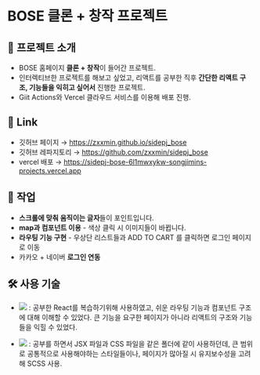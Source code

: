 # BOSE 클론 + 창작 프로젝트

## 📄 프로젝트 소개
- BOSE 홈페이지 **클론 + 창작**이 들어간 프로젝트.
- 인터렉티브한 프로젝트를 해보고 싶었고, 리액트를 공부한 직후 **간단한 리액트 구조, 기능들을 익히고 싶어서** 진행한 프로젝트.
- Giit Actions와 Vercel 클라우드 서비스를 이용해 배포 진행.


## 🔗 Link
- 깃허브 페이지 → https://zxxmin.github.io/sidepj_bose
- 깃허브 레파지토리 → https://github.com/zxxmin/sidepj_bose
- vercel 배포 → https://sidepj-bose-6l1mwxykw-songjimins-projects.vercel.app


## 🔧 작업
- **스크롤에 맞춰 움직이는 글자**들이 포인트입니다.
- **map과 컴포넌트 이용** - 색상 클릭 시 이미지들이 바뀝니다.
- **라우팅 기능 구현** - 우상단 리스트들과 ADD TO CART 를 클릭하면 로그인 페이지로 이동
- 카카오 + 네이버 **로그인 연동**


## 🛠️ 사용 기술
- <img src="https://img.shields.io/badge/React-61DBFB?style=flat-square&logo=react&logoColor=white"/> : 공부한 React를 복습하기위해 사용하였고, 쉬운 라우팅 기능과 컴포넌트 구조에 대해 이해할 수 있었다. 큰 기능을 요구한 페이지가 아니라 리액트의 구조와 기능들을 익힐 수 있었다.

- <img src="https://img.shields.io/badge/Sass-CD6799?style=flat-square&logo=sass&logoColor=white"/> : 공부를 하면서 JSX 파일과 CSS 파일을 같은 폴더에 같이 사용하던데, 큰 범위로 공통적으로 사용해야하는 스타일들이나, 페이지가 많아질 시 유지보수성을 고려해 SCSS 사용.